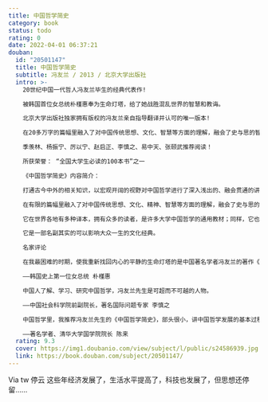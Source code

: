```yaml
---
title: 中国哲学简史
category: book
status: todo
rating: 0
date: 2022-04-01 06:37:21
douban:
  id: "20501147"
  title: 中国哲学简史
  subtitle: 冯友兰 / 2013 / 北京大学出版社
  intro: >-
    20世纪中国一代哲人冯友兰毕生的经典代表作!

    被韩国首位女总统朴槿惠奉为生命灯塔，给了她战胜混乱世界的智慧和教诲。

    北京大学出版社独家拥有版权的冯友兰亲自指导翻译并认可的唯一版本!

    在20多万字的篇幅里融入了对中国传统思想、文化、智慧等方面的理解，融会了史与思的智慧结晶 ，洋溢着人生的智慧与哲人的洞见!

    季羡林、杨振宁、厉以宁、赵启正、李慎之、易中天、张颐武推荐阅读！

    所获荣誉： “全国大学生必读的100本书”之一

    《中国哲学简史》内容简介：

    打通古今中外的相关知识，以宏观开阔的视野对中国哲学进行了深入浅出的、融会贯通的讲解。

    在有限的篇幅里融入了对中国传统思想、文化、精神、智慧等方面的理解，融会了史与思的智慧结晶，洋溢着人生的智慧与哲人的洞见，寄托着现实的人生关怀。

    它在世界各地有多种译本，拥有众多的读者，是许多大学中国哲学的通用教材；同样，它也是广大读者学习中国古代文化、借鉴中国传统智慧、启迪现实人生的入门书。

    它是一部名副其实的可以影响大众一生的文化经典。

    名家评论

    在我最困难的时期，使我重新找回内心的平静的生命灯塔的是中国著名学者冯友兰的著作《中国哲学简史》。

    ——韩国史上第一位女总统 朴槿惠

    中国人了解、学习、研究中国哲学，冯友兰先生是可超而不可越的人物。

    ——中国社会科学院前副院长，著名国际问题专家 李慎之

    中国哲学里，我推荐冯友兰先生的《中国哲学简史》，部头很小，讲中国哲学发展的基本过程和问题。它本来是写给美国人的，非常通俗易懂。对于所学专业不是哲学的学生是最基本的。在世界上还没有见过第二本这样的书。

    ——著名学者、清华大学国学院院长 陈来
  rating: 9.3
  cover: https://img1.doubanio.com/view/subject/l/public/s24586939.jpg
  link: https://book.douban.com/subject/20501147/
---
```


Via tw 停云 这些年经济发展了，生活水平提高了，科技也发展了，但思想还停留……